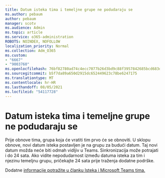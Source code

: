 ```yaml
---
title: Datum isteka tima i temeljne grupe ne podudaraju se
ms.author: pebaum
author: pebaum
manager: scotv
ms.audience: Admin
ms.topic: article
ms.service: o365-administration
ROBOTS: NOINDEX, NOFOLLOW
localization_priority: Normal
ms.collection: Adm_O365
ms.custom:
- "6667"
- "9003760"
ms.openlocfilehash: 76bf82780ad74c4ecc7077b26d3bd9c88f3957842685bcd683d7b2bbaf3a26fa
ms.sourcegitcommit: b5f7da89a650d2915dc652449623c78be6247175
ms.translationtype: MT
ms.contentlocale: hr-HR
ms.lasthandoff: 08/05/2021
ms.locfileid: "54117728"
---
```

# <a name="expiration-date-of-team-and-underlying-group-dont-match"></a>Datum isteka tima i temeljne grupe ne podudaraju se

Prije obnove tima, grupa koja će vratiti tim prvo će se obnoviti. U sklopu obnove, novi datum isteka postavljen je na grupu za budući datum. Taj novi datum možda neće biti odmah vidljiv u Teams. Sinkronizacija može potrajati i do 24 sata. Ako vidite nepodudarnost između datuma isteka za tim i njezinu temeljnu grupu, pričekajte 24 sata prije traženja dodatne podrške.  

Dodatne [informacije potražite u članku Isteka i Microsoft Teams tima.](https://docs.microsoft.com/microsoftteams/team-expiration-renewal)
